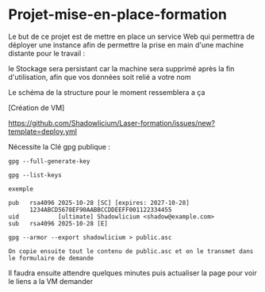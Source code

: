 # Projet-mise-en-place-formation

Le but de ce projet est de mettre en place un service Web qui permettra de déployer une instance afin de permettre la prise en main d'une machine distante pour le travail : 

le Stockage sera persistant car la machine sera supprimé après la fin d'utilisation, afin que vos données soit relié a votre nom

Le schéma de la structure pour le moment ressemblera a ça 

[Création de VM]

https://github.com/Shadowlicium/Laser-formation/issues/new?template=deploy.yml

Nécessite la Clé gpg publique : 

```
gpg --full-generate-key

gpg --list-keys

exemple

pub   rsa4096 2025-10-28 [SC] [expires: 2027-10-28]
      1234ABCD5678EF90AABBCCDDEEFF001122334455
uid           [ultimate] Shadowlicium <shadow@example.com>
sub   rsa4096 2025-10-28 [E]

gpg --armor --export shadowlicium > public.asc

On copie ensuite tout le contenu de public.asc et on le transmet dans le formulaire de demande
```
Il faudra ensuite attendre quelques minutes puis actualiser la page pour voir le liens a la VM demander
